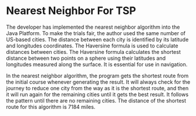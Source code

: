 # Nearest Neighbor For TSP
 
 The developer has implemented the nearest neighbor algorithm into the Java Platform. To make the trials fair, the author used the same number of US-based cities. The distance between each city is identified by its latitude and longitudes coordinates. The Haversine formula is used to calculate distances between cities. The Haversine formula calculates the shortest distance between two points on a sphere using their latitudes and longitudes measured along the surface. It is essential for use in navigation.

 In the nearest neighbor algorithm, the program gets the shortest route from the initial course whenever generating the result. It will always check for the journey to reduce one city from the way as it is the shortest route, and then it will run again for the remaining cities until it gets the best result. It follows the pattern until there are no remaining cities. The distance of the shortest route for this algorithm is 7184 miles.
